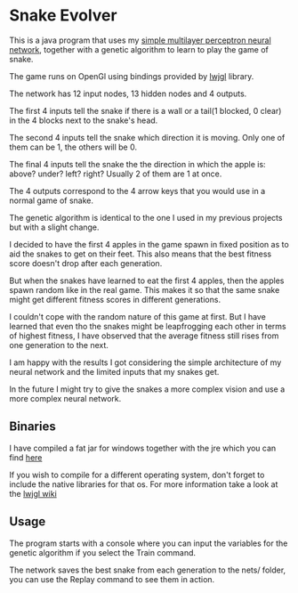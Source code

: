 # Snake Evolver

This is a java program that uses my [simple multilayer perceptron neural network](https://github.com/ViktorHura/mlpnet-ga-java), together with a genetic algorithm to learn to play the game of snake.

The game runs on OpenGl using bindings provided by [lwjgl](https://www.lwjgl.org/) library.

The network has 12 input nodes, 13 hidden nodes and 4 outputs.

The first 4 inputs tell the snake if there is a wall or a tail(1 blocked, 0 clear) in the 4 blocks next to the snake's head.

The second 4 inputs tell the snake which direction it is moving. Only one of them can be 1, the others will be 0.

The final 4 inputs tell the snake the the direction in which the apple is: 
above? under? left? right?
Usually 2 of them are 1 at once.

The 4 outputs correspond to the 4 arrow keys that you would use in a normal game of snake.

The genetic algorithm is identical to the one I used in my previous projects but with a slight change.

I decided to have the first 4 apples in the game spawn in fixed position as to aid the snakes to get on their feet. This also means that the best fitness score doesn't drop after each generation.

But when the snakes have learned to eat the first 4 apples, then the apples spawn random like in the real game. This makes it so that the same snake might get different fitness scores in different generations.

I couldn't cope with the random nature of this game at first. But I have learned that even tho the snakes might be leapfrogging each other in terms of highest fitness, I have observed that the average fitness still rises from one generation to the next.

I am happy with the results I got considering the simple architecture of my neural network and the limited inputs that my snakes get.

In the future I might try to give the snakes a more complex vision and use a more complex neural network.

## Binaries

I have compiled a fat jar for windows together with the jre which you can find [here](https://github.com/ViktorHura/snake-evolver-mlp-net-ga-java/releases)

If you wish to compile for a different operating system, don't forget to include the native libraries for that os. For more information take a look at the [lwjgl wiki](http://wiki.lwjgl.org/wiki/Distributing_Your_LWJGL_Application.html)

## Usage

The program starts with a console where you can input the variables for the genetic algorithm if you select the Train command.

The network saves the best snake from each generation to the nets/ folder, you can use the Replay command to see them in action.
